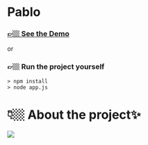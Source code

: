 # Pablo

### [👉🏼 See the Demo](https://pablo-interaction-design.herokuapp.com/)
or 
### 👉🏼  Run the project yourself
```=shell
> npm install
> node app.js
```
# 👇🏼  About the project✨

![](https://i.imgur.com/L3RK3WQ.jpg)
